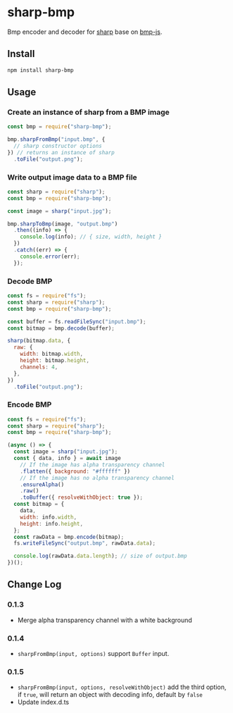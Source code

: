 # sharp-bmp

Bmp encoder and decoder for [sharp](https://www.npmjs.com/package/sharp) base on [bmp-js](https://www.npmjs.com/package/bmp-js).

## Install

```bash
npm install sharp-bmp
```

## Usage

### Create an instance of sharp from a BMP image

```js
const bmp = require("sharp-bmp");

bmp.sharpFromBmp("input.bmp", {
  // sharp constructor options
}) // returns an instance of sharp
  .toFile("output.png");
```

### Write output image data to a BMP file

```js
const sharp = require("sharp");
const bmp = require("sharp-bmp");

const image = sharp("input.jpg");

bmp.sharpToBmp(image, "output.bmp")
  .then((info) => {
    console.log(info); // { size, width, height }
  })
  .catch((err) => {
    console.error(err);
  });
```

### Decode BMP

```js
const fs = require("fs");
const sharp = require("sharp");
const bmp = require("sharp-bmp");

const buffer = fs.readFileSync("input.bmp");
const bitmap = bmp.decode(buffer);

sharp(bitmap.data, {
  raw: {
    width: bitmap.width,
    height: bitmap.height,
    channels: 4,
  },
})
  .toFile("output.png");
```

### Encode BMP

```js
const fs = require("fs");
const sharp = require("sharp");
const bmp = require("sharp-bmp");

(async () => {
  const image = sharp("input.jpg");
  const { data, info } = await image
    // If the image has alpha transparency channel
    .flatten({ background: "#ffffff" })
    // If the image has no alpha transparency channel
    .ensureAlpha()
    .raw()
    .toBuffer({ resolveWithObject: true });
  const bitmap = {
    data,
    width: info.width,
    height: info.height,
  };
  const rawData = bmp.encode(bitmap);
  fs.writeFileSync("output.bmp", rawData.data);

  console.log(rawData.data.length); // size of output.bmp
})();
```

## Change Log

### 0.1.3

- Merge alpha transparency channel with a white background

### 0.1.4

- `sharpFromBmp(input, options)` support `Buffer` input.

### 0.1.5

- `sharpFromBmp(input, options, resolveWithObject)` add the third option, if `true`, will return an object with decoding info, default by `false`
- Update index.d.ts